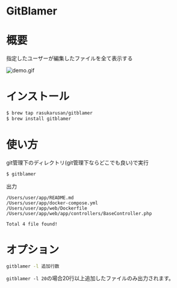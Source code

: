 # GitBlamer

# 概要
指定したユーザーが編集したファイルを全て表示する

![demo.gif](https://user-images.githubusercontent.com/17779386/52861971-5812b100-3177-11e9-902a-26ff79dc5e76.gif)

# インストール

```sh 
$ brew tap rasukarusan/gitblamer
$ brew install gitblamer
```

# 使い方

git管理下のディレクトリ(git管理下ならどこでも良い)で実行
```sh 
$ gitblamer
```

出力
```
/Users/user/app/README.md
/Users/user/app/docker-compose.yml
/Users/user/app/web/Dockerfile
/Users/user/app/web/app/controllers/BaseController.php

Total 4 file found!
```
 
# オプション
```sh
gitblamer -l 追加行数
```
`gitblamer -l 20`の場合20行以上追加したファイルのみ出力されます。

